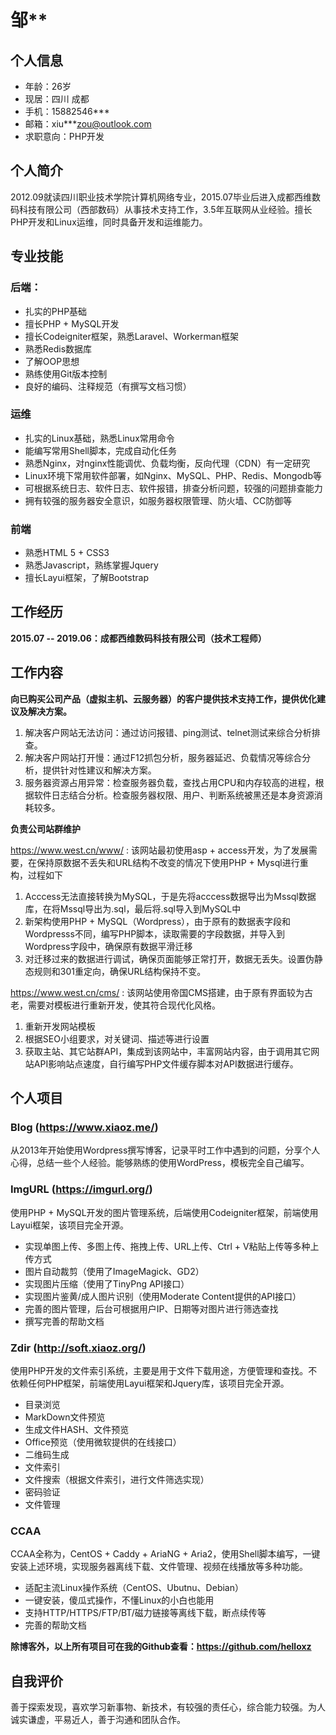 # 邹**

## 个人信息
* 年龄：26岁
* 现居：四川 成都
* 手机：15882546***
* 邮箱：xiu***zou@outlook.com
* 求职意向：PHP开发

## 个人简介

2012.09就读四川职业技术学院计算机网络专业，2015.07毕业后进入成都西维数码科技有限公司（西部数码）从事技术支持工作，3.5年互联网从业经验。擅长PHP开发和Linux运维，同时具备开发和运维能力。

## 专业技能
### 后端：

* 扎实的PHP基础
* 擅长PHP + MySQL开发
* 擅长Codeigniter框架，熟悉Laravel、Workerman框架
* 熟悉Redis数据库
* 了解OOP思想
* 熟练使用Git版本控制
* 良好的编码、注释规范（有撰写文档习惯）

### 运维
* 扎实的Linux基础，熟悉Linux常用命令
* 能编写常用Shell脚本，完成自动化任务
* 熟悉Nginx，对nginx性能调优、负载均衡，反向代理（CDN）有一定研究
* Linux环境下常用软件部署，如Nginx、MySQL、PHP、Redis、Mongodb等
* 可根据系统日志、软件日志、软件报错，排查分析问题，较强的问题排查能力
* 拥有较强的服务器安全意识，如服务器权限管理、防火墙、CC防御等

### 前端
* 熟悉HTML 5 + CSS3
* 熟悉Javascript，熟练掌握Jquery
* 擅长Layui框架，了解Bootstrap





## 工作经历

**2015.07 -- 2019.06：成都西维数码科技有限公司（技术工程师）**


## 工作内容

**向已购买公司产品（虚拟主机、云服务器）的客户提供技术支持工作，提供优化建议及解决方案。**

1.  解决客户网站无法访问：通过访问报错、ping测试、telnet测试来综合分析排查。
2. 解决客户网站打开慢：通过F12抓包分析，服务器延迟、负载情况等综合分析，提供针对性建议和解决方案。
3. 服务器资源占用异常：检查服务器负载，查找占用CPU和内存较高的进程，根据软件日志结合分析。检查服务器权限、用户、判断系统被黑还是本身资源消耗较多。

**负责公司站群维护**

https://www.west.cn/www/ : 该网站最初使用asp + access开发，为了发展需要，在保持原数据不丢失和URL结构不改变的情况下使用PHP + Mysql进行重构，过程如下

1. Acccess无法直接转换为MySQL，于是先将acccess数据导出为Mssql数据库，在将Mssql导出为.sql，最后将.sql导入到MySQL中
2. 新架构使用PHP + MySQL（Wordpress），由于原有的数据表字段和Wordpresss不同，编写PHP脚本，读取需要的字段数据，并导入到Wordpress字段中，确保原有数据平滑迁移
3. 对迁移过来的数据进行调试，确保页面能够正常打开，数据无丢失。设置伪静态规则和301重定向，确保URL结构保持不变。

https://www.west.cn/cms/ : 该网站使用帝国CMS搭建，由于原有界面较为古老，需要对模板进行重新开发，使其符合现代化风格。

1. 重新开发网站模板
2. 根据SEO小组要求，对关键词、描述等进行设置
3. 获取主站、其它站群API，集成到该网站中，丰富网站内容，由于调用其它网站API影响站点速度，自行编写PHP文件缓存脚本对API数据进行缓存。

## 个人项目

### Blog (https://www.xiaoz.me/)

从2013年开始使用Wordpress撰写博客，记录平时工作中遇到的问题，分享个人心得，总结一些个人经验。能够熟练的使用WordPress，模板完全自己编写。

### ImgURL (https://imgurl.org/)

使用PHP + MySQL开发的图片管理系统，后端使用Codeigniter框架，前端使用Layui框架，该项目完全开源。

* 实现单图上传、多图上传、拖拽上传、URL上传、Ctrl + V粘贴上传等多种上传方式
* 图片自动裁剪（使用了ImageMagick、GD2）
* 实现图片压缩（使用了TinyPng API接口）
* 实现图片鉴黄/成人图片识别（使用Moderate Content提供的API接口）
* 完善的图片管理，后台可根据用户IP、日期等对图片进行筛选查找
* 撰写完善的帮助文档

### Zdir (http://soft.xiaoz.org/)

使用PHP开发的文件索引系统，主要是用于文件下载用途，方便管理和查找。不依赖任何PHP框架，前端使用Layui框架和Jquery库，该项目完全开源。

* 目录浏览
* MarkDown文件预览
* 生成文件HASH、文件预览
* Office预览（使用微软提供的在线接口）
* 二维码生成
* 文件索引
* 文件搜索（根据文件索引，进行文件筛选实现）
* 密码验证
* 文件管理

### CCAA 

CCAA全称为，CentOS + Caddy + AriaNG + Aria2，使用Shell脚本编写，一键安装上述环境，实现服务器离线下载、文件管理、视频在线播放等多种功能。

* 适配主流Linux操作系统（CentOS、Ubutnu、Debian）
* 一键安装，傻瓜式操作，不懂Linux的小白也能用
* 支持HTTP/HTTPS/FTP/BT/磁力链接等离线下载，断点续传等
* 完善的帮助文档

**除博客外，以上所有项目可在我的Github查看：https://github.com/helloxz**

## 自我评价

善于探索发现，喜欢学习新事物、新技术，有较强的责任心，综合能力较强。为人诚实谦虚，平易近人，善于沟通和团队合作。